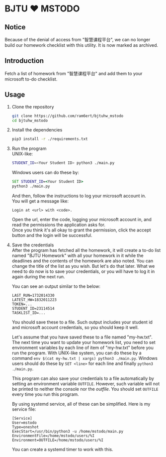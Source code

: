 # BJTU ♥ MSTODO

## Notice

Because of the denial of access from "智慧课程平台", we can no longer build our homework checklist with this utility. It is now marked as archived.

## Introduction

Fetch a list of homework from "智慧课程平台" and add them to your microsoft to-do checklist.

## Usage


1. Clone the repository  
    ```sh
    git clone https://github.com/ram6ert/bjtuhw_mstodo
    cd bjtuhw_mstodo
    ```

2. Install the dependencies
    ```sh
    pip3 install -r ./requirements.txt
    ```

3. Run the program  
    UNIX-like:  
    ```sh
    STUDENT_ID=<Your Student ID> python3 ./main.py
    ```

    Windows users can do these by:  
    ```cmd
    SET STUDENT_ID=<Your Student ID>
    python3 ./main.py
    ```

    And then, follow the instructions to log your microsoft account in.  
    You will get a message like:

    ```
    Login at <url> with <code>.
    ```

    Open the url, enter the code, logging your microsoft account in, and read the permissions the application asks for.  
    Once you think it's all okay to grant the permission, click the accept button and the login will be successful.

4. Save the credentials  
    After the program has fetched all the homework, it will create a to-do list named "BJTU Homework" with all your homework in it while the deadlines and the contents of the homework are also noted. You can change the title of the list as you wish. But let's do that later. What we need to do now is to save your credentials, or you will have to log it in again during the next run.  

    You can see an output similar to the below:
    ```env
    LAST_RUN=1732014330
    LATEST_HW=1832011223
    TOKEN=...
    STUDENT_ID=23114514
    TASKLIST_ID=...
    ```

    You should save these to a file. Such output includes your student id and microsoft account credentials, so you should keep it well.  

    Let's assume that you have saved these to a file named "my-hw.txt". The next time you want to update your homework list, you need to set environment variables by each line of item of "my-hw.txt" before you run the program. With UNIX-like system, you can do these by a command `env $(cat my-hw.txt | xargs) python3 ./main.py`. Windows users should do these by `SET <line>` for each line and finally `python3 ./main.py`.

    This program can also save your credentials to a file automatically by setting an environment variable `OUTFILE`. However, such variable will not be printed to neither the console nor the *outfile*. You should set `OUTFILE` every time you run this program.  

    By using systemd service, all of these can be simplified. Here is my service file:  
    ```systemd-service
    [Service]
    User=mstodo
    Type=oneshot
    ExecStart=/usr/bin/python3 -u /home/mstodo/main.py
    EnvironmentFile=/home/mstodo/users/%I
    Environment=OUTFILE=/home/mstodo/users/%I
    ```
    You can create a systemd timer to work with this.
